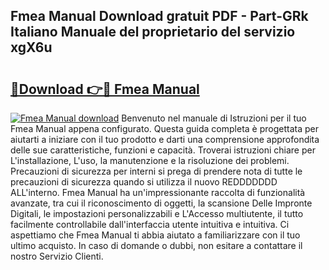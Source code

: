 ## Fmea Manual Download gratuit PDF - Part-GRk Italiano Manuale del proprietario del servizio xgX6u

# <h2><a href="http://dfblni.blite.top/?on=Fmea+Manual">🔗Download 👉🔴 Fmea Manual</a></h2>

[![Fmea Manual download](https://i.imgur.com/lujVjoI.png)](http://dfblni.blite.top/?on=Fmea+Manual)
Benvenuto nel manuale di Istruzioni per il tuo Fmea Manual appena configurato. Questa guida completa è progettata per aiutarti a iniziare con il tuo prodotto e darti una comprensione approfondita delle sue caratteristiche, funzioni e capacità. Troverai istruzioni chiare per L'installazione, L'uso, la manutenzione e la risoluzione dei problemi. Precauzioni di sicurezza per interni si prega di prendere nota di tutte le precauzioni di sicurezza quando si utilizza il nuovo REDDDDDDD ALL'interno. Fmea Manual ha un'impressionante raccolta di funzionalità avanzate, tra cui il riconoscimento di oggetti, la scansione Delle Impronte Digitali, le impostazioni personalizzabili e L'Accesso multiutente, il tutto facilmente controllabile dall'interfaccia utente intuitiva e intuitiva. Ci aspettiamo che Fmea Manual ti abbia aiutato a familiarizzare con il tuo ultimo acquisto. In caso di domande o dubbi, non esitare a contattare il nostro Servizio Clienti.
